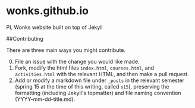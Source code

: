 # wonks.github.io
PL Wonks website built on top of Jekyll

##Contributing

There are three main ways you might contribute.

0. File an issue with the change you would like made.
1. Fork, modify the html files `index.html`, `courses.html`, and `activities.html` with the 
   relevant HTML, and then make a pull request.
2. Add or modify a markdown file under `_posts` in the relevant semester 
   (spring 15 at the time of this writing, called `s15`), preserving the formatting (including
   Jekyll's topmatter) and file naming convention (YYYY-mm-dd-title.md).
